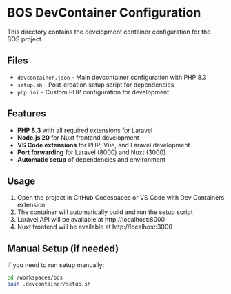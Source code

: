 # BOS DevContainer Configuration

This directory contains the development container configuration for the BOS project.

## Files

- `devcontainer.json` - Main devcontainer configuration with PHP 8.3
- `setup.sh` - Post-creation setup script for dependencies
- `php.ini` - Custom PHP configuration for development

## Features

- **PHP 8.3** with all required extensions for Laravel
- **Node.js 20** for Nuxt frontend development
- **VS Code extensions** for PHP, Vue, and Laravel development
- **Port forwarding** for Laravel (8000) and Nuxt (3000)
- **Automatic setup** of dependencies and environment

## Usage

1. Open the project in GitHub Codespaces or VS Code with Dev Containers extension
2. The container will automatically build and run the setup script
3. Laravel API will be available at http://localhost:8000
4. Nuxt frontend will be available at http://localhost:3000

## Manual Setup (if needed)

If you need to run setup manually:

```bash
cd /workspaces/bos
bash .devcontainer/setup.sh
```
